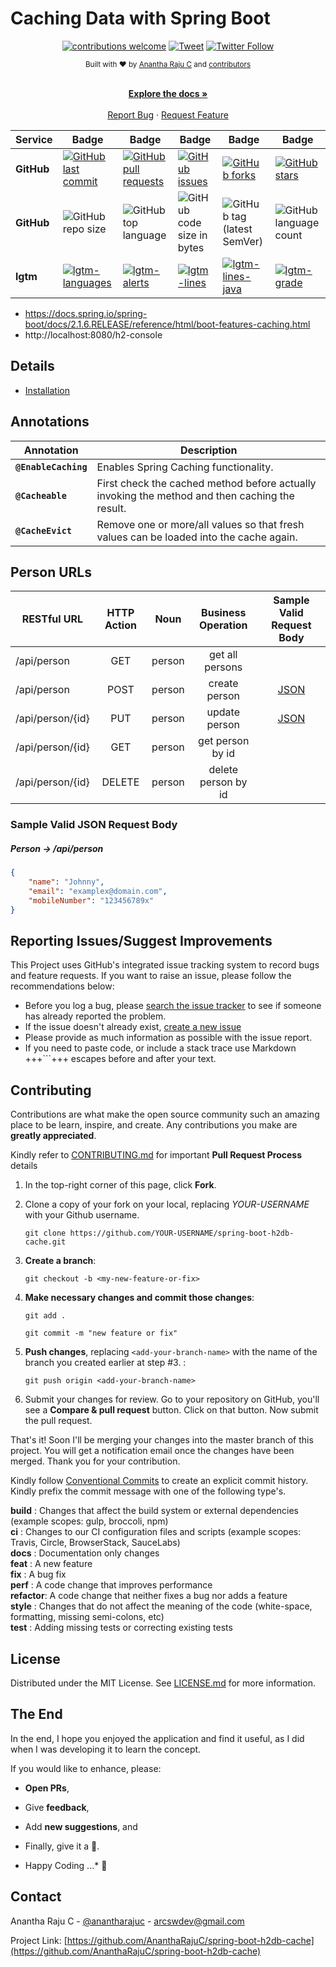 <!--
*** Thanks for checking out spring-boot-h2db-cache. If you have a suggestion
*** that would make this better, please fork the repo and create a pull request
*** or simply open an issue with the tag "enhancement".
*** Thanks again!
-->
# Caching Data with Spring Boot

<div align="center">

[![contributions welcome](https://img.shields.io/badge/contributions-welcome-brightgreen?logo=github)](CODE_OF_CONDUCT.md) [![Tweet](https://img.shields.io/twitter/url/http/shields.io.svg?style=social)](https://twitter.com/intent/tweet?text=Checkout+this+recipe+for+springboot+caching&url=https://github.com/AnanthaRajuC/spring-boot-h2db-cache&hashtags=SpringBoot) [![Twitter Follow](https://img.shields.io/twitter/follow/anantharajuc?label=follow%20me&style=social)](https://twitter.com/anantharajuc)
</div>

<div align="center">
  <sub>Built with ❤︎ by <a href="https://twitter.com/anantharajuc">Anantha Raju C</a> and <a href="https://github.com/AnanthaRajuC/spring-boot-h2db-cache/graphs/contributors">contributors</a>
</div>

</br>

<p align="center">
	<a href="https://github.com/AnanthaRajuC/spring-boot-h2db-cache/blob/master/README.md#readme"><strong>Explore the docs »</strong></a>
	<br />
	<br />
	<a href="https://github.com/AnanthaRajuC/spring-boot-h2db-cache/issues">Report Bug</a>
	·
	<a href="https://github.com/AnanthaRajuC/spring-boot-h2db-cache/issues">Request Feature</a>
</p>

<!-- PROJECT SHIELDS -->
<!--
*** I'm using markdown "reference style" links for readability.
*** Reference links are enclosed in brackets [ ] instead of parentheses ( ).
-->

|     Service     | Badge | Badge | Badge | Badge | Badge |
|-----------------|-------|-------|-------|-------|-------|
|  **GitHub**     |[![GitHub last commit](https://img.shields.io/github/last-commit/AnanthaRajuC/spring-boot-h2db-cache)](https://github.com/AnanthaRajuC/spring-boot-h2db-cache/commits/master)|[![GitHub pull requests](https://img.shields.io/github/issues-pr-raw/AnanthaRajuC/spring-boot-h2db-cache)](https://github.com/AnanthaRajuC/spring-boot-h2db-cache/pulls)|[![GitHub issues](https://img.shields.io/github/issues/AnanthaRajuC/spring-boot-h2db-cache)](https://github.com/AnanthaRajuC/spring-boot-h2db-cache/issues)|[![GitHub forks](https://img.shields.io/github/forks/AnanthaRajuC/spring-boot-h2db-cache)](https://github.com/AnanthaRajuC/spring-boot-h2db-cache/network)|[![GitHub stars](https://img.shields.io/github/stars/AnanthaRajuC/spring-boot-h2db-cache)](https://github.com/AnanthaRajuC/spring-boot-h2db-cache/stargazers)|
|  **GitHub**     |![GitHub repo size](https://img.shields.io/github/repo-size/AnanthaRajuC/spring-boot-h2db-cache)|![GitHub top language](https://img.shields.io/github/languages/top/AnanthaRajuC/spring-boot-h2db-cache.svg)|![GitHub code size in bytes](https://img.shields.io/github/languages/code-size/AnanthaRajuC/spring-boot-h2db-cache)|![GitHub tag (latest SemVer)](https://img.shields.io/github/tag/AnanthaRajuC/spring-boot-h2db-cache.svg)|![GitHub language count](https://img.shields.io/github/languages/count/AnanthaRajuC/spring-boot-h2db-cache)|
|    **lgtm**     |[![lgtm-languages](https://badgen.net/lgtm/langs/g/AnanthaRajuC/spring-boot-h2db-cache)](https://lgtm.com/projects/g/AnanthaRajuC/spring-boot-h2db-cache?mode=list)|[![lgtm-alerts](https://badgen.net/lgtm/alerts/g/AnanthaRajuC/spring-boot-h2db-cache)](https://lgtm.com/projects/g/AnanthaRajuC/spring-boot-h2db-cache?mode=list)|[![lgtm-lines](https://badgen.net/lgtm/lines/g/AnanthaRajuC/spring-boot-h2db-cache)](https://lgtm.com/projects/g/AnanthaRajuC/spring-boot-h2db-cache?mode=list)|[![lgtm-lines-java](https://badgen.net/lgtm/lines/g/AnanthaRajuC/spring-boot-h2db-cache/java)](https://lgtm.com/projects/g/AnanthaRajuC/spring-boot-h2db-cache?mode=list)|[![lgtm-grade](https://badgen.net/lgtm/grade/g/AnanthaRajuC/spring-boot-h2db-cache)](https://lgtm.com/projects/g/AnanthaRajuC/spring-boot-h2db-cache?mode=list)|


- https://docs.spring.io/spring-boot/docs/2.1.6.RELEASE/reference/html/boot-features-caching.html
- http://localhost:8080/h2-console

## Details

- [Installation](documents/INSTALLATION.MD)  

## Annotations

|Annotation          | Description                                                                                  |
|--------------------|----------------------------------------------------------------------------------------------|
|**`@EnableCaching`**|Enables Spring Caching functionality.                                                         |
|**`@Cacheable`**    |First check the cached method before actually invoking the method and then caching the result.|
|**`@CacheEvict`**   |Remove one or more/all values so that fresh values can be loaded into the cache again.        |

## Person URLs

| RESTful URL  | HTTP Action  |  Noun | Business Operation  |Sample Valid Request Body | 
|---|:-------------:|:-------------:|:-------------:|:-------------:|
|/api/person     |GET   |person|get all persons    ||  
|/api/person     |POST  |person|create person      |[JSON](#person)|  
|/api/person/{id}|PUT   |person|update person      |[JSON](#person)| 
|/api/person/{id}|GET   |person|get person by id   ||  
|/api/person/{id}|DELETE|person|delete person by id||  

### Sample Valid JSON Request Body

##### <a id="person">Person -> /api/person</a>
```json
{
	"name": "Johnny",
	"email": "examplex@domain.com",
	"mobileNumber": "123456789x"
}
```

## Reporting Issues/Suggest Improvements

This Project uses GitHub's integrated issue tracking system to record bugs and feature requests. If you want to raise an issue, please follow the recommendations below:

* 	Before you log a bug, please [search the issue tracker](https://github.com/AnanthaRajuC/spring-boot-h2db-cache/search?type=Issues) to see if someone has already reported the problem.
* 	If the issue doesn't already exist, [create a new issue](https://github.com/AnanthaRajuC/spring-boot-h2db-cache/issues/new)
* 	Please provide as much information as possible with the issue report.
* 	If you need to paste code, or include a stack trace use Markdown +++```+++ escapes before and after your text.

<!-- CONTRIBUTING -->
## Contributing

Contributions are what make the open source community such an amazing place to be learn, inspire, and create. Any contributions you make are **greatly appreciated**.

Kindly refer to [CONTRIBUTING.md](/CONTRIBUTING.md) for important **Pull Request Process** details

1. In the top-right corner of this page, click **Fork**.

2. Clone a copy of your fork on your local, replacing *YOUR-USERNAME* with your Github username.

   `git clone https://github.com/YOUR-USERNAME/spring-boot-h2db-cache.git`

3. **Create a branch**: 

   `git checkout -b <my-new-feature-or-fix>`

4. **Make necessary changes and commit those changes**:

   `git add .`

   `git commit -m "new feature or fix"`

5. **Push changes**, replacing `<add-your-branch-name>` with the name of the branch you created earlier at step #3. :

   `git push origin <add-your-branch-name>`

6. Submit your changes for review. Go to your repository on GitHub, you'll see a **Compare & pull request** button. Click on that button. Now submit the pull request.

That's it! Soon I'll be merging your changes into the master branch of this project. You will get a notification email once the changes have been merged. Thank you for your contribution.

Kindly follow [Conventional Commits](https://www.conventionalcommits.org/en/v1.0.0/) to create an explicit commit history. Kindly prefix the commit message with one of the following type's.

**build**   : Changes that affect the build system or external dependencies (example scopes: gulp, broccoli, npm)  
**ci**      : Changes to our CI configuration files and scripts (example scopes: Travis, Circle, BrowserStack, SauceLabs)  
**docs**    : Documentation only changes  
**feat**    : A new feature  
**fix**     : A bug fix  
**perf**    : A code change that improves performance  
**refactor**: A code change that neither fixes a bug nor adds a feature  
**style**   : Changes that do not affect the meaning of the code (white-space, formatting, missing semi-colons, etc)  
**test**    : Adding missing tests or correcting existing tests  

## License

Distributed under the MIT License. See [LICENSE.md](/LICENSE.md) for more information.

## The End

In the end, I hope you enjoyed the application and find it useful, as I did when I was developing it to learn the concept.

If you would like to enhance, please: 

* 	**Open PRs**, 
* 	Give **feedback**, 
* 	Add **new suggestions**, and
*	Finally, give it a 🌟.

* Happy Coding ...* 🙂

<!-- CONTACT -->
## Contact

Anantha Raju C - [@anantharajuc](https://twitter.com/anantharajuc) - arcswdev@gmail.com

Project Link: [https://github.com/AnanthaRajuC/spring-boot-h2db-cache](https://github.com/AnanthaRajuC/spring-boot-h2db-cache)
